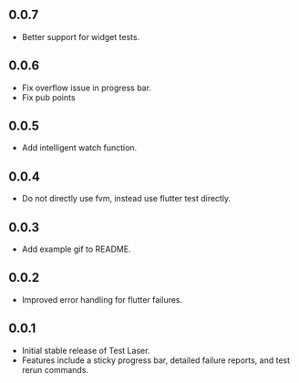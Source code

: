 ## 0.0.7
- Better support for widget tests.

## 0.0.6
- Fix overflow issue in progress bar.
- Fix pub points

## 0.0.5
- Add intelligent watch function.

## 0.0.4
- Do not directly use fvm, instead use flutter test directly.

## 0.0.3
- Add example gif to README.

## 0.0.2
- Improved error handling for flutter failures.

## 0.0.1

- Initial stable release of Test Laser.
- Features include a sticky progress bar, detailed failure reports, and test rerun commands.
